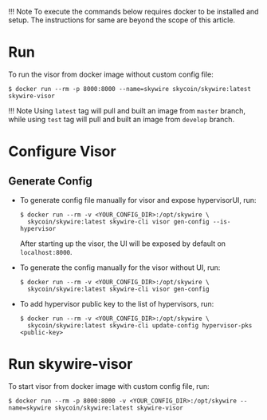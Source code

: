 !!! Note
    To execute the commands below requires docker to be installed and setup. The instructions for same are beyond the scope of this article.

# **Run**

To run the visor from docker image without custom config file:
```
$ docker run --rm -p 8000:8000 --name=skywire skycoin/skywire:latest skywire-visor
```
!!! Note
    Using `latest` tag will pull and built an image from `master` branch, while using `test` tag will pull and built an image from `develop` branch.

# **Configure Visor**
## Generate Config
- To generate config file manually for visor and expose hypervisorUI, run:
    ```
    $ docker run --rm -v <YOUR_CONFIG_DIR>:/opt/skywire \
      skycoin/skywire:latest skywire-cli visor gen-config --is-hypervisor
    ```
    After starting up the visor, the UI will be exposed by default on `localhost:8000`.

- To generate the config manually for the visor without UI, run:
    ```
    $ docker run --rm -v <YOUR_CONFIG_DIR>:/opt/skywire \
      skycoin/skywire:latest skywire-cli visor gen-config
    ```
- To add hypervisor public key to the list of hypervisors, run:
    ```
    $ docker run --rm -v <YOUR_CONFIG_DIR>:/opt/skywire \
      skycoin/skywire:latest skywire-cli update-config hypervisor-pks <public-key>
    ```
# **Run skywire-visor**
To start visor from docker image with custom config file, run:  
```
$ docker run --rm -p 8000:8000 -v <YOUR_CONFIG_DIR>:/opt/skywire --name=skywire skycoin/skywire:latest skywire-visor
```
